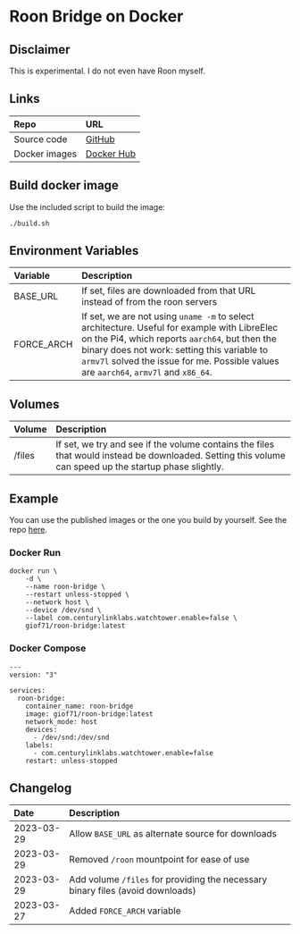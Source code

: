 # Roon Bridge on Docker

## Disclaimer

This is experimental. I do not even have Roon myself.  

## Links

Repo|URL
:---|:---
Source code|[GitHub](https://github.com/GioF71/roon-bridge-docker)
Docker images|[Docker Hub](https://hub.docker.com/r/giof71/roon-bridge)

## Build docker image

Use the included script to build the image:

`./build.sh`

## Environment Variables

Variable|Description
:---|:---
BASE_URL|If set, files are downloaded from that URL instead of from the roon servers
FORCE_ARCH|If set, we are not using `uname -m` to select architecture. Useful for example with LibreElec on the Pi4, which reports `aarch64`, but then the binary does not work: setting this variable to `armv7l` solved the issue for me. Possible values are `aarch64`, `armv7l` and `x86_64`.

## Volumes

Volume|Description
:---|:---
/files|If set, we try and see if the volume contains the files that would instead be downloaded. Setting this volume can speed up the startup phase slightly.

## Example

You can use the published images or the one you build by yourself. See the repo [here](https://hub.docker.com/r/giof71/roon-bridge).  

### Docker Run

```
docker run \
    -d \
    --name roon-bridge \
    --restart unless-stopped \
    --network host \
    --device /dev/snd \
    --label com.centurylinklabs.watchtower.enable=false \
    giof71/roon-bridge:latest
```

### Docker Compose

```text
---
version: "3"

services:
  roon-bridge:
    container_name: roon-bridge
    image: giof71/roon-bridge:latest
    network_mode: host
    devices:
      - /dev/snd:/dev/snd
    labels:
      - com.centurylinklabs.watchtower.enable=false
    restart: unless-stopped
```

## Changelog

Date|Description
:---|:---
2023-03-29|Allow `BASE_URL` as alternate source for downloads
2023-03-29|Removed `/roon` mountpoint for ease of use
2023-03-29|Add volume `/files` for providing the necessary binary files (avoid downloads)
2023-03-27|Added `FORCE_ARCH` variable
